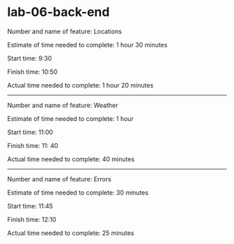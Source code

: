 # lab-06-back-end

Number and name of feature: Locations

Estimate of time needed to complete: 1 hour 30 minutes

Start time: 9:30

Finish time: 10:50

Actual time needed to complete: 1 hour 20 minutes

---

Number and name of feature: Weather

Estimate of time needed to complete: 1 hour

Start time: 11:00

Finish time: 11: 40

Actual time needed to complete: 40 minutes

---

Number and name of feature: Errors

Estimate of time needed to complete: 30 minutes

Start time: 11:45

Finish time: 12:10

Actual time needed to complete: 25 minutes
